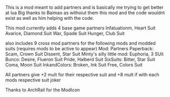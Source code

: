This is a mod meant to add partners and is basically me trying to get better at lua
Big thanks to Baimao as withoiut them this mod and the code wouldnt exist as well as him helping with the code.

This mod currently adds 4 base game partners
Infatuationm, Heart Suit
Avarice, Diamond Suit
War, Spade Suit
Hunger, Club Suit

also includes 9 cross mod partners for the following mods and modded suits (requires mods to be active to appear)
Mod:
Partners
Paperback:
Scam, Crown Suit
Dissent, Star Suit
Minty's silly little mod:
Euphoria, 3 SUit
Bunco:
Desire, Flueron Suit
Pride, Halberd Suit
SixSuits:
Bitter, Star Suit
Coma, Moon Suit
InkandColors:
Broken, Ink Suit
Free, Colors Suit

All partners give +2 mult for their respective suit and +8 mult if with each mods respective suit joker

Thanks to ArchRail for the ModIcon
